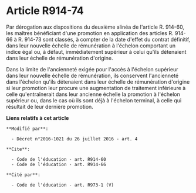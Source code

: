 # Article R914-74

Par dérogation aux dispositions du deuxième alinéa de l'article R. 914-60, les maîtres bénéficiant d'une promotion en
application des articles R. 914-66 à R. 914-73 sont classés, à compter de la date d'effet du contrat définitif, dans leur
nouvelle échelle de rémunération à l'échelon comportant un indice égal ou, à défaut, immédiatement supérieur à celui qu'ils
détenaient dans leur échelle de rémunération d'origine. 

Dans la limite de l'ancienneté exigée pour l'accès à l'échelon supérieur dans leur nouvelle échelle de rémunération, ils
conservent l'ancienneté dans l'échelon qu'ils détenaient dans leur échelle de rémunération d'origine si leur promotion leur
procure une augmentation de traitement inférieure à celle qu'entraînerait dans leur ancienne échelle la promotion à l'échelon
supérieur ou, dans le cas où ils sont déjà à l'échelon terminal, à celle qui résultait de leur dernière promotion.

**Liens relatifs à cet article**

	**Modifié par**:

	  - Décret n°2016-1021 du 26 juillet 2016 - art. 4

	**Cite**:

	  - Code de l'éducation - art. R914-60
	  - Code de l'éducation - art. R914-66

	**Cité par**:

	  - Code de l'éducation - art. R973-1 (V)
